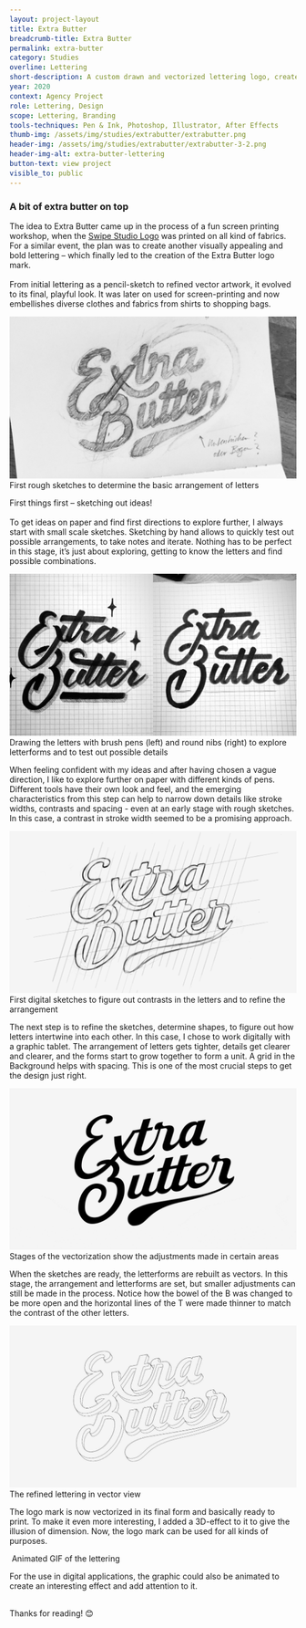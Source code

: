 ```yaml
---
layout: project-layout
title: Extra Butter
breadcrumb-title: Extra Butter
permalink: extra-butter
category: Studies
overline: Lettering
short-description: A custom drawn and vectorized lettering logo, created for a screen printing workshop.
year: 2020
context: Agency Project
role: Lettering, Design
scope: Lettering, Branding
tools-techniques: Pen & Ink, Photoshop, Illustrator, After Effects
thumb-img: /assets/img/studies/extrabutter/extrabutter.png
header-img: /assets/img/studies/extrabutter/extrabutter-3-2.png
header-img-alt: extra-butter-lettering
button-text: view project
visible_to: public
---
```



<h3 class="article-headline">A bit of extra butter on top</h3>

The idea to Extra Butter came up in the process of a fun screen printing workshop, when the 
<a class="underline" href="https://timfeuring.de/swipe-studio" target="_blank">Swipe Studio Logo</a>
 was printed on all kind of fabrics. For a similar event, the plan was to create another visually appealing and bold lettering – which finally led to the creation of the Extra Butter logo mark.
<br><br>
From initial lettering as a pencil-sketch to refined vector artwork, it evolved to its final, playful look. It was later on used for screen-printing and now embellishes diverse clothes and fabrics from shirts to shopping bags.

<!--  -->
<div class="additional-img">
    <img src="assets/img/posts/extra-butter/extra-butter-article-01.png" alt="">
    <span class="additional-img-desc">First rough sketches to determine the basic arrangement of letters</span>
</div>


First things first – sketching out ideas!
<br><br>
To get ideas on paper and find first directions to explore further, I always start with small scale sketches. Sketching by hand allows to quickly test out possible arrangements, to take notes and iterate. Nothing has to be perfect in this stage, it’s just about exploring, getting to know the letters and find possible combinations.

<!--  -->
<div class="additional-img">
    <img src="assets/img/posts/extra-butter/extra-butter-article-02.png" alt="">
    <span class="additional-img-desc">Drawing the letters with brush pens (left) and round nibs (right) to explore letterforms and to test out possible details</span>
</div>


When feeling confident with my ideas and after having chosen a vague direction, I like to explore further on paper with different kinds of pens. Different tools have their own look and feel, and the emerging characteristics from this step can help to narrow down details like stroke widths, contrasts and spacing - even at an early stage with rough sketches. In this case, a contrast in stroke width seemed to be a promising approach.

<!--  -->
<div class="additional-img">
    <img src="assets/img/posts/extra-butter/extra-butter-article-03.png" alt="">
    <span class="additional-img-desc">First digital sketches to figure out contrasts in the letters and to refine the arrangement </span>
</div>

The next step is to refine the sketches, determine shapes, to figure out how letters  intertwine into each other. In this case, I chose to work digitally with a graphic tablet. The arrangement of letters gets tighter, details get clearer and clearer, and the forms start to grow together to form a unit. A grid in the Background helps with spacing. This is one of the most crucial steps to get the design just right.

<!--  -->
<div class="additional-img">
    <img src="assets/img/posts/extra-butter/extra-butter-article-04.gif" alt="">
    <span class="additional-img-desc">Stages of the vectorization show the adjustments made in certain areas</span>
</div>

When the sketches are ready, the letterforms are rebuilt as vectors. In this stage, the arrangement and letterforms are set, but smaller adjustments can still be made in the process. Notice how the bowel of the B was changed to be more open and the horizontal lines of the T were made thinner to match the contrast of the other letters.

<!--  -->

<div class="additional-img">
    <img src="assets/img/posts/extra-butter/extra-butter-article-05.png" alt="">
    <span class="additional-img-desc"> The refined lettering in vector view </span>
</div>

The logo mark is now vectorized in its final form and basically ready to print. To make it even more interesting, I added a 3D-effect to it to give the illusion of dimension. Now, the logo mark can be used for all kinds of purposes.

<div class="additional-img">
    <img src="assets/img/posts/extra-butter/extra-butter-article-06.gif" alt="">
    <span class="additional-img-desc">Animated GIF of the lettering</span>
</div>

For the use in digital applications, the graphic could also be animated to create an interesting effect and add attention to it.

<br>
Thanks for reading! 😊